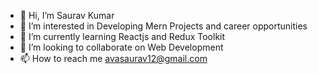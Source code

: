 - 👋 Hi, I’m Saurav Kumar
- 👀 I’m interested in Developing Mern Projects and career opportunities
- 🌱 I’m currently learning Reactjs and Redux Toolkit
- 💞️ I’m looking to collaborate on Web Development
- 📫 How to reach me avasaurav12@gmail.com

<!---
Saurav-100rav/Saurav-100rav is a ✨ special ✨ repository because its `README.md` (this file) appears on your GitHub profile.
You can click the Preview link to take a look at your changes.
--->
